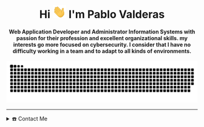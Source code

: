 <div align="center">
<h1 align="center">Hi <img width="35" src="https://github.com/1999AZZAR/1999AZZAR/blob/main/resources/img/waving.gif"> I'm Pablo Valderas</h1>
<h4 align="center">
Web Application Developer and Administrator
Information Systems with passion for their profession and
excellent organizational skills. my interests go
more focused on cybersecurity.
I consider that I have no difficulty working in a team
and to adapt to all kinds of environments.</h4>
</div>

<div align="center">
  <a href="https://github.com/pabloValderasGarcia">
  <img src="https://github.com/1999AZZAR/1999AZZAR/blob/main/resources/img/grid-snake.svg"
       alt="snake" /></a>
</div>

-----
<details>
  <summary>☎️ Contact Me</summary>
<div>
  <samp>
    <h2 align="center">you can reach me by:</h2>
    <p align="center">
      <br/>
      <a href="https://www.linkedin.com/in/pvalgarn/" target="blank"><img align="center"
         src="https://img.shields.io/badge/linkedin-%231DA1F2.svg?style=for-the-badge&logo=linkedin&logoColor=white"
         alt="pablo" height="30"/></a>
      <a href="mailto:pvalgarn@gmail.com" target="blank"><img align="center"
         src="https://img.shields.io/badge/gmail-EA4335.svg?style=for-the-badge&logo=gmail&logoColor=white"
         alt="pablo" height="30"/></a>
      <a href="https://www.pablovalderas.com" target="blank"><img align="center"
         src="https://img.shields.io/badge/website-3C8263.svg?style=for-the-badge&logo=rss&logoColor=white"
         alt="pablo" height="30"/></a>
    </p>
  </samp>
</div>
</details>
